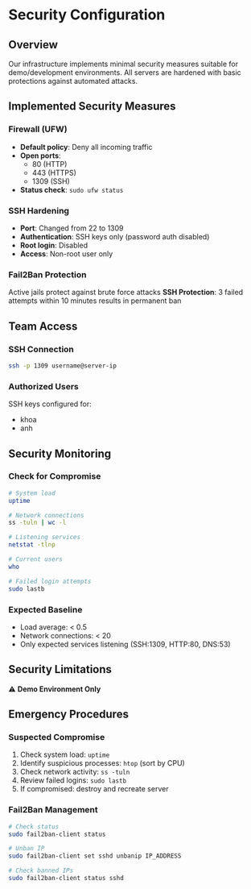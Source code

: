 # Security Configuration

## Overview
Our infrastructure implements minimal security measures suitable for demo/development environments. All servers are hardened with basic protections against automated attacks.

## Implemented Security Measures

### Firewall (UFW)
- **Default policy**: Deny all incoming traffic
- **Open ports**: 
  - 80 (HTTP)
  - 443 (HTTPS) 
  - 1309 (SSH)
- **Status check**: `sudo ufw status`

### SSH Hardening
- **Port**: Changed from 22 to 1309
- **Authentication**: SSH keys only (password auth disabled)
- **Root login**: Disabled
- **Access**: Non-root user only

### Fail2Ban Protection
Active jails protect against brute force attacks
**SSH Protection**: 3 failed attempts within 10 minutes results in permanent ban

## Team Access

### SSH Connection
```bash
ssh -p 1309 username@server-ip
```

### Authorized Users
SSH keys configured for:
- khoa
- anh

## Security Monitoring

### Check for Compromise
```bash
# System load
uptime

# Network connections
ss -tuln | wc -l

# Listening services
netstat -tlnp

# Current users
who

# Failed login attempts
sudo lastb
```

### Expected Baseline
- Load average: < 0.5
- Network connections: < 20
- Only expected services listening (SSH:1309, HTTP:80, DNS:53)

## Security Limitations
⚠️ **Demo Environment Only**

## Emergency Procedures

### Suspected Compromise
1. Check system load: `uptime`
2. Identify suspicious processes: `htop` (sort by CPU)
3. Check network activity: `ss -tuln`
4. Review failed logins: `sudo lastb`
5. If compromised: destroy and recreate server

### Fail2Ban Management
```bash
# Check status
sudo fail2ban-client status

# Unban IP
sudo fail2ban-client set sshd unbanip IP_ADDRESS

# Check banned IPs
sudo fail2ban-client status sshd
```
